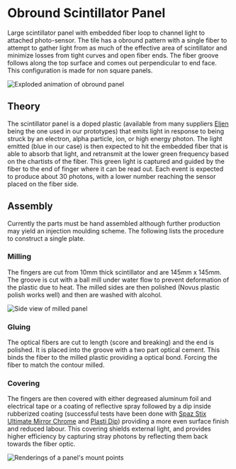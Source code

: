 # Obround Scintillator Panel
Large scintillator panel with embedded fiber loop to channel light to attached photo-sensor. The tile has a obround pattern with a single fiber to attempt to gather light from as much of the effective area of scintillator and minimize losses from tight curves and open fiber ends. The fiber groove follows along the top surface and comes out perpendicular to end face. This configuration is made for non square panels.

![][exploded]

## Theory
The scintillator panel is a doped plastic (available from many suppliers [Eljen](http://www.eljentechnology.com/) being the one used in our prototypes) that emits light in response to being struck by an electron, alpha particle, ion, or high energy photon. The light emitted (blue in our case) is then expected to hit the embedded fiber that is able to absorb that light, and retransmit at the lower green frequency based on the chartists of the fiber. This green light is captured and guided by the fiber to the end of finger where it can be read out. Each event is expected to produce about 30 photons, with a lower number reaching the sensor placed on the fiber side.

## Assembly
Currently the parts must be hand assembled although further production may yield an injection moulding scheme. The following lists the procedure to construct a single plate.

### Milling
The fingers are cut from 10mm thick scintillator and are 145mm x 145mm. The groove is cut with a ball mill under water flow to prevent deformation of the plastic due to heat. The milled sides are then polished (Novus plastic polish works well) and then are washed with alcohol.

![][side]

### Gluing
The optical fibers are cut to length (score and breaking) and the end is polished. It is placed into the groove with a two part optical cement. This binds the fiber to the milled plastic providing a optical bond. Forcing the fiber to match the contour milled.

### Covering
The fingers are then covered with either degreased aluminum foil and electrical tape or a coating of reflective spray followed by a dip inside rubberized coating (successful tests have been done with [Spaz Stix Ultimate Mirror Chrome](http://www.hobbyrecreationproducts.com/collections/spazstix-ultimate-mirror-chrome) and [Plasti Dip](https://plastidip.com/)) providing a more even surface finish and reduced labour. This covering shields external light, and provides higher efficiency by capturing stray photons by reflecting them back towards the fiber optic.

![][mounting]

[exploded]: renderings/exploded.gif "Exploded animation of obround panel"
[side]: renderings/side.jpg "Side view of milled panel"
[mounting]: renderings/mounting.jpg "Renderings of a panel's mount points"
